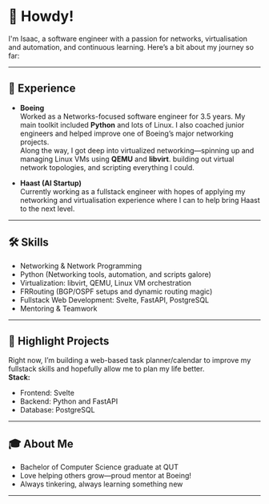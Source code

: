 # 👋 Howdy!

I'm Isaac, a software engineer with a passion for networks, virtualisation and automation, and continuous learning. Here’s a bit about my journey so far:

---

## 🚀 Experience

- **Boeing**  
  Worked as a Networks-focused software engineer for 3.5 years. My main toolkit included **Python** and lots of Linux. I also coached junior engineers and helped improve one of Boeing’s major networking projects.  
  Along the way, I got deep into virtualized networking—spinning up and managing Linux VMs using **QEMU** and **libvirt**. building out virtual network topologies, and scripting everything I could.

- **Haast (AI Startup)**  
  Currently working as a fullstack engineer with hopes of applying my networking and virtualisation experience where I can to help bring Haast to the next level.

---

## 🛠️ Skills

- Networking & Network Programming
- Python (Networking tools, automation, and scripts galore)
- Virtualization: libvirt, QEMU, Linux VM orchestration
- FRRouting (BGP/OSPF setups and dynamic routing magic)
- Fullstack Web Development: Svelte, FastAPI, PostgreSQL
- Mentoring & Teamwork

---

## 🌟 Highlight Projects

Right now, I’m building a web-based task planner/calendar to improve my fullstack skills and hopefully allow me to plan my life better.  
**Stack:**  
- Frontend: Svelte  
- Backend: Python and FastAPI  
- Database: PostgreSQL

---

## 🎓 About Me

- Bachelor of Computer Science graduate at QUT
- Love helping others grow—proud mentor at Boeing!
- Always tinkering, always learning something new

---
